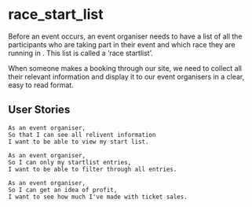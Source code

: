 # race_start_list

Before an event occurs, an event organiser needs to have a list of all the participants who are taking part in their event and which race they are running in . This list is called a ‘race startlist’.

When someone makes a booking through our site, we need to collect all their relevant information and display it to our event organisers in a clear, easy to read format.

## User Stories

```
As an event organiser,
So that I can see all relivent information
I want to be able to view my start list.

As an event organiser,
So I can only my startlist entries,
I want to be able to filter through all entries.

As an event organiser,
So I can get an idea of profit,
I want to see how much I've made with ticket sales.
```


